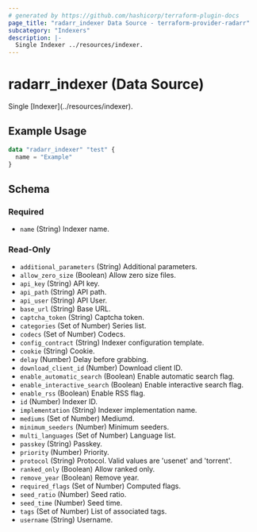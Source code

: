 ```yaml
---
# generated by https://github.com/hashicorp/terraform-plugin-docs
page_title: "radarr_indexer Data Source - terraform-provider-radarr"
subcategory: "Indexers"
description: |-
  Single Indexer ../resources/indexer.
---
```


# radarr_indexer (Data Source)

<!-- subcategory:Indexers -->Single [Indexer](../resources/indexer).

## Example Usage

```terraform
data "radarr_indexer" "test" {
  name = "Example"
}
```

<!-- schema generated by tfplugindocs -->
## Schema

### Required

- `name` (String) Indexer name.

### Read-Only

- `additional_parameters` (String) Additional parameters.
- `allow_zero_size` (Boolean) Allow zero size files.
- `api_key` (String) API key.
- `api_path` (String) API path.
- `api_user` (String) API User.
- `base_url` (String) Base URL.
- `captcha_token` (String) Captcha token.
- `categories` (Set of Number) Series list.
- `codecs` (Set of Number) Codecs.
- `config_contract` (String) Indexer configuration template.
- `cookie` (String) Cookie.
- `delay` (Number) Delay before grabbing.
- `download_client_id` (Number) Download client ID.
- `enable_automatic_search` (Boolean) Enable automatic search flag.
- `enable_interactive_search` (Boolean) Enable interactive search flag.
- `enable_rss` (Boolean) Enable RSS flag.
- `id` (Number) Indexer ID.
- `implementation` (String) Indexer implementation name.
- `mediums` (Set of Number) Mediumd.
- `minimum_seeders` (Number) Minimum seeders.
- `multi_languages` (Set of Number) Language list.
- `passkey` (String) Passkey.
- `priority` (Number) Priority.
- `protocol` (String) Protocol. Valid values are 'usenet' and 'torrent'.
- `ranked_only` (Boolean) Allow ranked only.
- `remove_year` (Boolean) Remove year.
- `required_flags` (Set of Number) Computed flags.
- `seed_ratio` (Number) Seed ratio.
- `seed_time` (Number) Seed time.
- `tags` (Set of Number) List of associated tags.
- `username` (String) Username.


